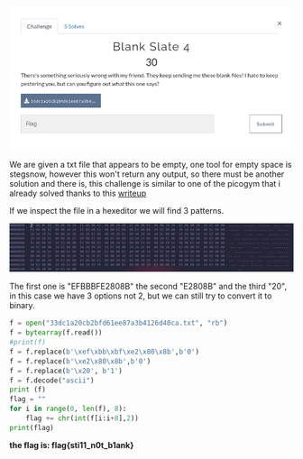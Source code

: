 <img src="img/challenge.png">

We are given a txt file that appears to be empty, one tool for empty space is stegsnow, however this won't return any output, so there must be another solution and there is, this challenge is similar to one of the picogym that i already solved thanks to this [writeup](https://github.com/Dvd848/CTFs/blob/master/2019_picoCTF/WhitePages.md)


If we inspect the file in a hexeditor we will find 3 patterns.

<img src="img/hex.png">

The first one is "EFBBBFE2808B" the second "E2808B" and the third "20", in this case we have 3 options not 2, but we can still try to convert it to binary. 

```python
f = open("33dc1a20cb2bfd61ee87a3b4126d40ca.txt", "rb") 
f = bytearray(f.read())
#print(f)
f = f.replace(b'\xef\xbb\xbf\xe2\x80\x8b',b'0')
f = f.replace(b'\xe2\x80\x8b',b'0')
f = f.replace(b'\x20', b'1')
f = f.decode("ascii")
print (f)
flag = ""
for i in range(0, len(f), 8):
    flag += chr(int(f[i:i+8],2))
print(flag)
```
**the flag is: flag{sti11_n0t_b1ank}**

